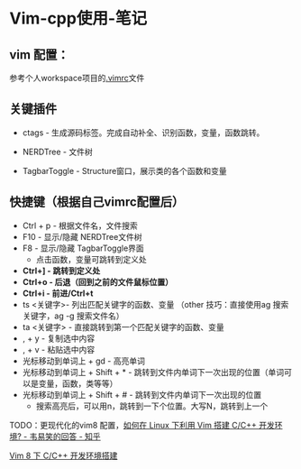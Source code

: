 # Vim-cpp使用-笔记

## vim 配置：

参考个人workspace项目的[.vimrc](https://github.com/tianjiqx/workspace/blob/master/.vimrc)文件



## 关键插件

- ctags - 生成源码标签。完成自动补全、识别函数，变量，函数跳转。

- NERDTree - 文件树

- TagbarToggle - Structure窗口，展示类的各个函数和变量

  



## 快捷键（根据自己vimrc配置后）

- Ctrl + p - 根据文件名，文件搜索
- F10 - 显示/隐藏 NERDTree文件树
- F8 - 显示/隐藏 TagbarToggle界面
  - 点击函数，变量可跳转到定义处
- **Ctrl+] - 跳转到定义处**
- **Ctrl+o - 后退（回到之前的文件鼠标位置）**
- **Ctrl+i  - 前进/Ctrl+t**
- ts <关键字>- 列出匹配关键字的函数、变量 （other 技巧：直接使用ag 搜索关键字，ag -g 搜索文件名）
- ta <关键字> - 直接跳转到第一个匹配关键字的函数、变量
- , + y - 复制选中内容
- , + v - 粘贴选中内容
- 光标移动到单词上 + gd - 高亮单词
- 光标移动到单词上 + Shift + * - 跳转到文件内单词下一次出现的位置（单词可以是变量，函数，类等等）
- 光标移动到单词上 + Shift  + # - 跳转到文件内单词下一次出现的位置 
  - 搜索高亮后，可以用n，跳转到一下个位置。大写N，跳转到上一个



TODO：更现代化的vim8 配置，[如何在 Linux 下利用 Vim 搭建 C/C++ 开发环境? - 韦易笑的回答 - 知乎](https://www.zhihu.com/question/47691414/answer/373700711)

[Vim 8 下 C/C++ 开发环境搭建](http://www.skywind.me/blog/archives/2084)

